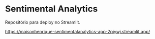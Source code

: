 # Sentimental Analytics

Repositório para deploy no Streamlit.

https://maisonhenrique-sentimentalanalytics-app-2piywj.streamlit.app/



